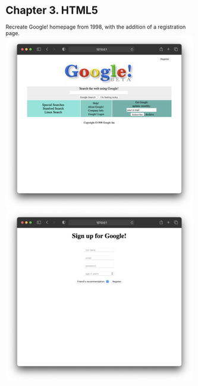 # Chapter 3. HTML5

Recreate Google! homepage from 1998, with the addition of a registration page.
![](https://github.com/VadidEisrra/100daysofWeb/blob/main/images/2_google.png)
![](https://github.com/VadidEisrra/100daysofWeb/blob/main/images/2_google_sign_up.png)
